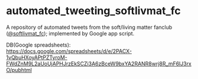 # automated_tweeting_softlivmat_fc
A repository of automated tweets from the soft/living matter fanclub ([@softlivmat_fc](https://twitter.com/softlivmat_fc)); implemented by Google app script.

DB(Google spreadsheets): https://docs.google.com/spreadsheets/d/e/2PACX-1vQbuHXoyAPtPZTyroM-FWdZnM9L2aUoUjAPHJrzEkSCZi3A6zBceW9bxYA2RANR8wrj8R_mF6lJ3rxO/pubhtml
